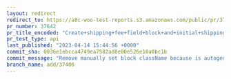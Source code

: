 ```yaml
---
layout: redirect
redirect_to: https://a8c-woo-test-reports.s3.amazonaws.com/public/pr/37642/api/index.html
pr_number: 37642
pr_title_encoded: "Create+shipping+fee+field+block+and+initial+shipping+section"
pr_test_type: api
last_published: "2023-04-14 15:44:56 +0000"
commit_sha: 0036e1ebcca4749ea7582ad8e00e526e10a0bc1b
commit_message: "Remove manually set block className because is autogenerated base on …"
branch_name: add/37406
---
```

